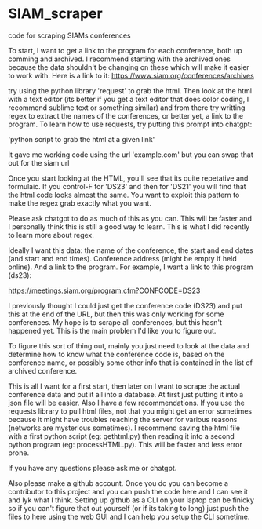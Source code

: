 # SIAM_scraper
code for scraping SIAMs conferences

To start, I want to get a link to the program for each conference, both up comming and archived. I recommend starting with the archived ones because the data shouldn't be changing on these which will make it easier to work with. Here is a link to it:
https://www.siam.org/conferences/archives

try using the python library 'request' to grab the html. Then look at the html with a text editor (its better if you get a text editor that does color coding, I recommend sublime text or something similar) and from there try writting regex to extract the names of the conferences, or better yet, a link to the program. To learn how to use requests, try putting this prompt into chatgpt:

'python script to grab the html at a given link'

It gave me working code using the url 'example.com' but you can swap that out for the siam url

Once you start looking at the HTML, you'll see that its quite repetative and formulaic. If you control-F for 'DS23' and then for 'DS21' you will find that the html code looks almost the same. You want to exploit this pattern to make the regex grab exactly what you want.

Please ask chatgpt to do as much of this as you can. This will be faster and I personally think this is still a good way to learn. This is what I did recently to learn more about regex.

Ideally I want this data: the name of the conference, the start and end dates (and start and end times). Conference address (might be empty if held online). And a link to the program. For example, I want a link to this program (ds23):

https://meetings.siam.org/program.cfm?CONFCODE=DS23

I previously thought I could just get the conference code (DS23) and put this at the end of the URL, but then this was only working for some conferences. My hope is to scrape all conferences, but this hasn't happened yet. This is the main problem I'd like you to figure out.

To figure this sort of thing out, mainly you just need to look at the data and determine how to know what the conference code is, based on the conference name, or possibly some other info that is contained in the list of archived conference.


This is all I want for a first start, then later on I want to scrape the actual conference data and put it all into a database. At first just putting it into a json file will be easier. Also I have a few recommendations. If you use the requests library to pull html files, not that you might get an error sometimes because it might have troubles reaching the server for various reasons (networks are mysterious sometimes). I recommend saving the html file with a first python script (eg: gethtml.py) then reading it into a second python program (eg: processHTML.py). This will be faster and less error prone.

If you have any questions please ask me or chatgpt.

Also please make a github account. Once you do you can become a contributor to this project and you can push the code here and I can see it and lyk what I think. Setting up github as a CLI on your laptop can be finicky so if you can't figure that out yourself (or if its taking to long) just push the files to here using the web GUI and I can help you setup the CLI sometime.

